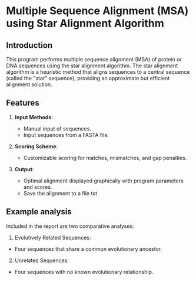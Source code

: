 # Multiple Sequence Alignment (MSA) using Star Alignment Algorithm

## Introduction

This program performs multiple sequence alignment (MSA) of protein or DNA sequences using the star alignment algorithm. The star alignment algorithm is a heuristic method that aligns sequences to a central sequence (called the "star" sequence), providing an approximate but efficient alignment solution.

## Features

1. **Input Methods**:
    - Manual input of sequences.
    - Input sequences from a FASTA file.

2. **Scoring Scheme**:
    - Customizable scoring for matches, mismatches, and gap penalties.

3. **Output**:
    - Optimal alignment displayed graphically with program parameters and scores.
    - Save the alignment to a file txt
      
## Example analysis
Included in the report are two comparative analyses:

1. Evolutively Related Sequences:
  - Four sequences that share a common evolutionary ancestor.
2. Unrelated Sequences:
  - Four sequences with no known evolutionary relationship.

